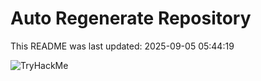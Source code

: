 # Auto Regenerate Repository

This README was last updated: 2025-09-05 05:44:19

 ![TryHackMe](https://tryhackme.com/badge/533634)